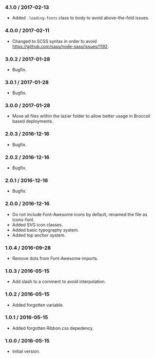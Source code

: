 ### 4.1.0 / 2017-02-13

* Added `.loading-fonts` class to body to avoid above-the-fold issues.

### 4.0.0 / 2017-02-11

* Changed to SCSS syntax in order to avoid https://github.com/sass/node-sass/issues/1192.

### 3.0.2 / 2017-01-28

* Bugfix.

### 3.0.1 / 2017-01-28

* Bugfix.

### 3.0.0 / 2017-01-28

* Move all files within the lazier folder to allow better usage in Broccoli based deployments.

### 2.0.3 / 2016-12-16

* Bugfix.

### 2.0.2 / 2016-12-16

* Bugfix.

### 2.0.1 / 2016-12-16

* Bugfix.

### 2.0.0 / 2016-12-16

* Do not include Font-Awesome icons by default, renamed the file as icons-font.
* Added SVG icon classes.
* Added basic typography system.
* Added top anchor system.

### 1.0.4 / 2016-09-28

* Remove dots from Font-Awesome imports.

### 1.0.3 / 2016-05-15

* Add slash to a comment to avoid interpolation.

### 1.0.2 / 2016-05-15

* Added forgotten variable.

### 1.0.1 / 2016-05-15

* Added forgotten Ribbon.css depedency.

### 1.0.0 / 2016-05-15

* Initial version.
